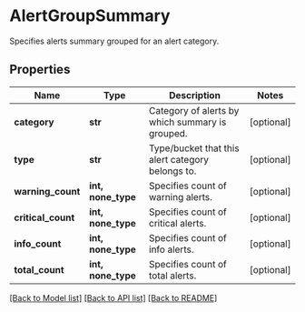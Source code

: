 # AlertGroupSummary

Specifies alerts summary grouped for an alert category.

## Properties
Name | Type | Description | Notes
------------ | ------------- | ------------- | -------------
**category** | **str** | Category of alerts by which summary is grouped. | [optional] 
**type** | **str** | Type/bucket that this alert category belongs to. | [optional] 
**warning_count** | **int, none_type** | Specifies count of warning alerts. | [optional] 
**critical_count** | **int, none_type** | Specifies count of critical alerts. | [optional] 
**info_count** | **int, none_type** | Specifies count of info alerts. | [optional] 
**total_count** | **int, none_type** | Specifies count of total alerts. | [optional] 

[[Back to Model list]](../README.md#documentation-for-models) [[Back to API list]](../README.md#documentation-for-api-endpoints) [[Back to README]](../README.md)



